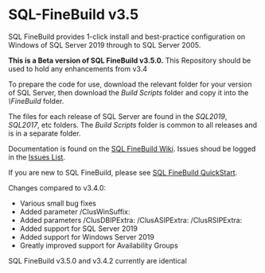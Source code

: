 # SQL-FineBuild v3.5

SQL FineBuild provides 1-click install and best-practice configuration on Windows of SQL Server 2019 through to SQL Server 2005.

**This is a Beta version of SQL FineBuild v3.5.0.**  This Repository should be used to hold any enhancements from v3.4

To prepare the code for use, download the relevant folder for your version of SQL Server, then download the _Build Scripts_ folder and copy it into the _\FineBuild_ folder.  

The files for each release of SQL Server are found in the _SQL2019_, _SQL2017_, etc folders.  The _Build Scripts_ folder is common to all releases and is in a separate folder.

Documentation is found on the [SQL FineBuild Wiki](https://github.com/SQL-FineBuild/Common/wiki).  Issues shoud be logged in the [Issues List](https://github.com/SQL-FineBuild/Common/issues).

If you are new to SQL FineBuild, please see [SQL FineBuild QuickStart](https://github.com/SQL-FineBuild/Common/wiki/SQL-FineBuild-Quickstart).

Changes compared to v3.4.0:

* Various small bug fixes
* Added parameter /ClusWinSuffix:
* Added parameters /ClusDBIPExtra: /ClusASIPExtra: /ClusRSIPExtra:
* Added support for SQL Server 2019
* Added support for Windows Server 2019
* Greatly improved support for Availability Groups

SQL FineBuild v3.5.0 and v3.4.2 currently are identical
